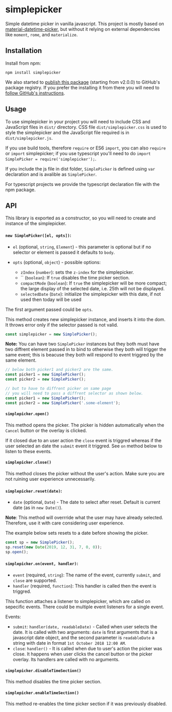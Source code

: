 # simplepicker

Simple datetime picker in vanilla javascript.
This project is mostly based on [material-datetime-picker](https://github.com/ripjar/material-datetime-picker), but
without it relying on external dependencies like `moment`,
`rome`, and `materialize`.

## Installation

Install from npm:
```
npm install simplepicker
```

We also started to [publish this package](https://github.com/priyank-p/simplepicker/packages/) (starting from v2.0.0) to GitHub's package registry.
If you prefer the installing it from there you will need to [follow GitHub's instructions](https://help.github.com/en/articles/configuring-npm-for-use-with-github-package-registry#installing-a-package).

## Usage

To use simplepicker in your project you will need to include
CSS and JavaScript files in `dist/` directory. CSS file `dist/simplepicker.css`
is used to style the simplepicker and the JavaScript file required is in `dist/simplepicker.js`.

If you use build tools, therefore `require` or ES6 `import`, you can also
`require` or `import` simplepicker; if you use typescript you'll need to do
`import SimplePicker = require('simplepicker');`.

If you include the js file in dist folder, `SimplePicker` is defined using
`var` declaration and is avalible as `SimplePicker`.

For typescript projects we provide the typescript declaration file
with the npm package.

## API

This library is exported as a constructor, so you will need to create
and instance of the simplepicker.

#### `new SimplePicker([el, opts])`:
  * `el` (optional, `string`, `Element`) - this parameter is optional
  but if no selector or element is passed it defaults to `body`.

  * `opts` (optional, `object`) - possible options:
    - `zIndex` (`number`): sets the `z-index` for the simplepicker.
    - `` (`boolean`): If `true` disables the time picker section.
    - `compactMode` (`boolean`): If `true` the simplepicker will be more compact; the large
                                 display of the selected date, i.e. 25th will not be displayed.
    - `selectedDate` (`Date`): initialize the simplepicker with this date, if not used then today
                               will be used

The first argument passed could be `opts`.

This method creates new simplepicker instance, and inserts it into the dom.
It throws error only if the selector passed is not valid.
```javascript
const simplepicker = new SimplePicker();
```

**Note:** You can have two `SimplePicker` instances but they both must have
two diffrent element passed in to bind to otherwise they both will trigger the same
event; this is beacuse they both will respond to event triggred by the same element.

```javascript
// below both picker1 and picker2 are the same.
const picker1 = new SimplePicker();
const picker2 = new SimplePicker();

// but to have to diffrent picker on same page
// you will need to pass a diffrent selector as shown below.
const picker1 = new SimplePicker();
const picker2 = new SimplePicker('.some-element');
```

#### `simplepicker.open()`

This method opens the picker. The picker is hidden automatically
when the `Cancel` button or the overlay is clicked.

If it closed due to an user action the `close` event is triggred whereas
if the user selected an date the `submit` event it triggred. See `on` method
below to listen to these events.

#### `simplepicker.close()`

This method closes the picker without the user's action.
Make sure you are not ruining user experience unnecessarily.

#### `simplepicker.reset(date)`:
  * `date` (optional, `Date`) - The date to select after reset. Default is current date (as in `new Date()`).

**Note**: This method will overrride what the user may have already selected. Therefore,
use it with care considering user experience.

The example below sets resets to a date before showing the picker.
```javascript
const sp = new SimplePicker();
sp.reset(new Date(2019, 12, 31, 7, 0, 0));
sp.open();
```

#### `simplepicker.on(event, handler)`:
  - `event` (required, `string`): The name of the event, currently
    `submit`, and `close` are supported.
  - `handler` (required, `function`): This handler is called then
    the event is triggred.

This function attaches a listener to simplepicker, which are called on sepecific events.
There could be multiple event listeners for a single event.

Events:
  - `submit`: `handler(date, readableDate)` - Called
    when user selects the date. It is called with two arguments:
    `date` is first arguments that is a javascript date object, and
    the second parameter is `readableDate` a string with date in format
    `1st October 2018 12:00 AM`.
  - `close`: `handler()` - It is called when due to user's action the
    picker was close. It happens when user clicks the cancel button
    or the picker overlay. Its handlers are called with no arguments.

#### `simplepicker.disableTimeSection()`

This method disables the time picker section.

#### `simplepicker.enableTimeSection()`

This method re-enables the time picker section if it was previously disabled.
